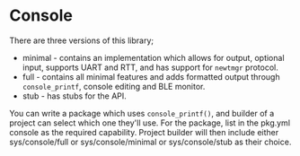 <!--
#
# Licensed to the Apache Software Foundation (ASF) under one
# or more contributor license agreements.  See the NOTICE file
# distributed with this work for additional information
# regarding copyright ownership.  The ASF licenses this file
# to you under the Apache License, Version 2.0 (the
# "License"); you may not use this file except in compliance
# with the License.  You may obtain a copy of the License at
#
# http://www.apache.org/licenses/LICENSE-2.0
#
# Unless required by applicable law or agreed to in writing,
# software distributed under the License is distributed on an
# "AS IS" BASIS, WITHOUT WARRANTIES OR CONDITIONS OF ANY
#  KIND, either express or implied.  See the License for the
# specific language governing permissions and limitations
# under the License.
#
-->

# Console

There are three versions of this library;
  * minimal - contains an implementation which allows for output, optional
    input, supports UART and RTT, and has support for `newtmgr` protocol.
  * full - contains all minimal features and adds formatted output through
    `console_printf`, console editing and BLE monitor.
  * stub - has stubs for the API.

You can write a package which uses ```console_printf()```, and builder of a
project can select which one they'll use.
For the package, list in the pkg.yml console as the required capability.
Project builder will then include either sys/console/full or
sys/console/minimal or sys/console/stub as their choice.

